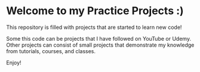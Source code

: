 # Welcome to my Practice Projects :)

This repository is filled with projects that are started to learn new code!

Some this code can be projects that I have followed on YouTube or Udemy. Other projects can consist of small projects that demonstrate my knowledge from tutorials, courses, and classes.

Enjoy!